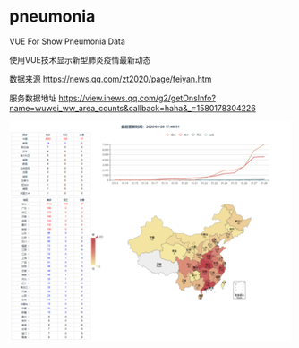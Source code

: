 # pneumonia
VUE For Show Pneumonia Data

使用VUE技术显示新型肺炎疫情最新动态

数据来源 https://news.qq.com/zt2020/page/feiyan.htm

服务数据地址 https://view.inews.qq.com/g2/getOnsInfo?name=wuwei_ww_area_counts&callback=haha&_=1580178304226


![效果图](./imgs/img.png)